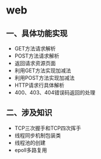 # web
## 一、具体功能实现
* GET方法请求解析 <br>
* POST方法请求解析 <br>
* 返回请求资源页面 <br>
* 利用GET方法实现加减法 <br>
* 利用POST方法实现加减法 <br>
* HTTP请求行具体解析 <br>
* 400、403、404错误码返回的处理 <br>

## 二、涉及知识
* TCP三次握手和TCP四次挥手
* 线程同步机制包装类
* 线程池的创建
* epoll多路复用


